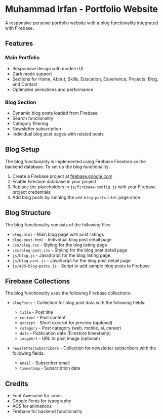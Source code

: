 # Muhammad Irfan - Portfolio Website

A responsive personal portfolio website with a blog functionality integrated with Firebase.

## Features

### Main Portfolio
- Responsive design with modern UI
- Dark mode support
- Sections for Home, About, Skills, Education, Experience, Projects, Blog, and Contact
- Optimized animations and performance

### Blog Section
- Dynamic blog posts loaded from Firebase
- Search functionality
- Category filtering
- Newsletter subscription
- Individual blog post pages with related posts

## Blog Setup

The blog functionality is implemented using Firebase Firestore as the backend database. To set up the blog functionality:

1. Create a Firebase project at [firebase.google.com](https://firebase.google.com)
2. Enable Firestore database in your project
3. Replace the placeholders in `js/firebase-config.js` with your Firebase project credentials
4. Add blog posts by running the `add-blog-posts.html` page once

## Blog Structure

The blog functionality consists of the following files:

- `blog.html` - Main blog page with post listings
- `blog-post.html` - Individual blog post detail page
- `css/blog.css` - Styling for the blog listing page
- `css/blog-post.css` - Styling for the blog post detail page
- `js/blog.js` - JavaScript for the blog listing page
- `js/blog-post.js` - JavaScript for the blog post detail page
- `js/add-blog-posts.js` - Script to add sample blog posts to Firebase

## Firebase Collections

The blog functionality uses the following Firebase collections:

- `blogPosts` - Collection for blog post data with the following fields:
  - `title` - Post title
  - `content` - Post content
  - `excerpt` - Short excerpt for preview (optional)
  - `category` - Post category (web, mobile, ai, career)
  - `date` - Publication date (Firestore timestamp)
  - `imageUrl` - URL to post image (optional)

- `newsletterSubscribers` - Collection for newsletter subscribers with the following fields:
  - `email` - Subscriber email
  - `timestamp` - Subscription date

## Credits

- Font Awesome for icons
- Google Fonts for typography
- AOS for animations
- Firebase for backend functionality 
